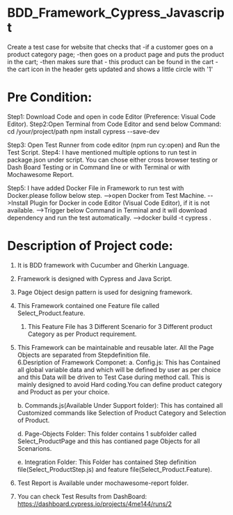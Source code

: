 # BDD_Framework_Cypress_Javascript

Create a test case for website that checks that
-if a customer goes on a product category page;
-then goes on a product page and puts the product in the cart;
-then makes sure that
	- this product can be found in the cart 
	- the cart icon in the header gets updated and shows a little circle with '1'

Pre Condition:
===============
Step1: Download Code and open in code Editor (Preference: Visual Code Editor).
Step2:Open Terminal from Code Editor and send below Command:
	cd /your/project/path
	npm install cypress --save-dev

Step3: Open Test Runner from code editor (npm run cy:open) and Run the Test Script.
Step4: I have mentioned multiple options to run test in package.json under script.
       You can chose either cross browser testing or Dash Board Testing or in Command line or with Terminal or with Mochawesome Report.

Step5: I have added Docker File in Framework to run test with Docker.please follow below step.
	-->open Docker from Test Machine.
	-->Install Plugin for Docker in code Editor (Visual Code Editor), if it is not available.
	-->Trigger below Command in Terminal and it will download dependency and run the test automatically.
	-->docker build -t cypress .


Description of Project code:
============================
1. It is BDD framework with Cucumber and Gherkin Language.
2. Framework is designed with Cypress and Java Script.
3. Page Object design pattern is used for designing framework.
4. This Framework contained one Feature file called Select_Product.feature.
	1. This Feature File has 3 Different Scenario for 3 Different product Category as per Product requirement.
5. This Framework can be maintainable and reusable later. All the Page Objects are separated from Stepdefinition file.		
6.Desription of Framework Componet:
	a. Config.js: This has Contained all global variable data and which will be defined by user as per choice and this Data will be driven to Test Case during method call.
		     This is mainly designed to avoid Hard coding.You can define product category and Product as per your choice.

	b. Commands.js(Available Under Support folder): This has contained all Customized commands like Selection of Product Category and Selection of Product.

	d. Page-Objects Folder: This folder contains 1 subfolder called Select_ProductPage and this has contianed page Objects for all Scenarions.

	e. Integration Folder: This Folder has contained Step definition file(Select_ProductStep.js)  and feature file(Select_Product.Feature).

7. Test Report is Available under mochawesome-report folder.
8. You can check Test Results from DashBoard: https://dashboard.cypress.io/projects/4me144/runs/2



